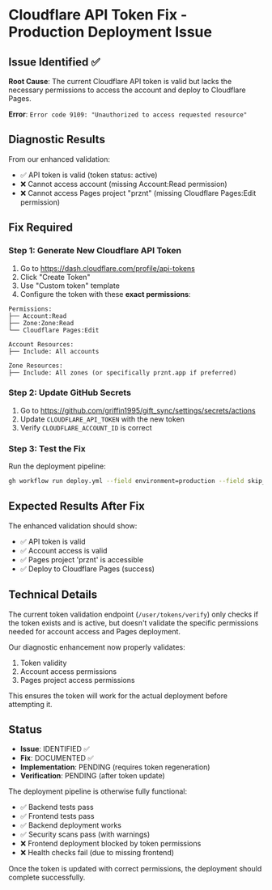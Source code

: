 # Cloudflare API Token Fix - Production Deployment Issue

## Issue Identified ✅

**Root Cause**: The current Cloudflare API token is valid but lacks the necessary permissions to access the account and deploy to Cloudflare Pages.

**Error**: `Error code 9109: "Unauthorized to access requested resource"`

## Diagnostic Results

From our enhanced validation:
- ✅ API token is valid (token status: active)
- ❌ Cannot access account (missing Account:Read permission)
- ❌ Cannot access Pages project "prznt" (missing Cloudflare Pages:Edit permission)

## Fix Required

### Step 1: Generate New Cloudflare API Token

1. Go to https://dash.cloudflare.com/profile/api-tokens
2. Click "Create Token"
3. Use "Custom token" template
4. Configure the token with these **exact permissions**:

```
Permissions:
├── Account:Read
├── Zone:Zone:Read
└── Cloudflare Pages:Edit

Account Resources:
├── Include: All accounts

Zone Resources:
├── Include: All zones (or specifically prznt.app if preferred)
```

### Step 2: Update GitHub Secrets

1. Go to https://github.com/griffin1995/gift_sync/settings/secrets/actions
2. Update `CLOUDFLARE_API_TOKEN` with the new token
3. Verify `CLOUDFLARE_ACCOUNT_ID` is correct

### Step 3: Test the Fix

Run the deployment pipeline:
```bash
gh workflow run deploy.yml --field environment=production --field skip_tests=false
```

## Expected Results After Fix

The enhanced validation should show:
- ✅ API token is valid
- ✅ Account access is valid
- ✅ Pages project 'prznt' is accessible
- ✅ Deploy to Cloudflare Pages (success)

## Technical Details

The current token validation endpoint (`/user/tokens/verify`) only checks if the token exists and is active, but doesn't validate the specific permissions needed for account access and Pages deployment.

Our diagnostic enhancement now properly validates:
1. Token validity
2. Account access permissions
3. Pages project access permissions

This ensures the token will work for the actual deployment before attempting it.

## Status

- **Issue**: IDENTIFIED ✅
- **Fix**: DOCUMENTED ✅
- **Implementation**: PENDING (requires token regeneration)
- **Verification**: PENDING (after token update)

The deployment pipeline is otherwise fully functional:
- ✅ Backend tests pass
- ✅ Frontend tests pass  
- ✅ Backend deployment works
- ✅ Security scans pass (with warnings)
- ❌ Frontend deployment blocked by token permissions
- ❌ Health checks fail (due to missing frontend)

Once the token is updated with correct permissions, the deployment should complete successfully.